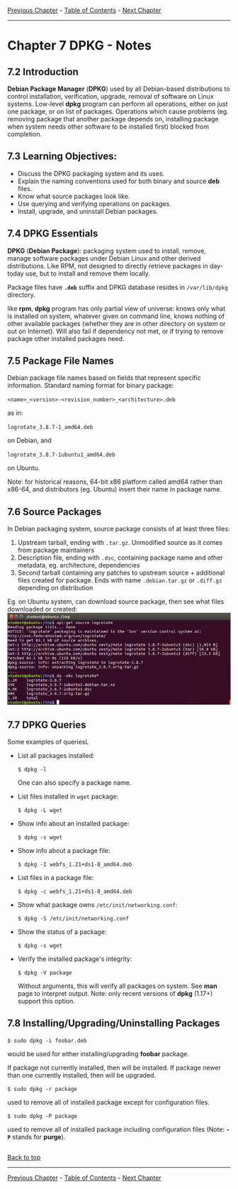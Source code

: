 [Previous Chapter](../Ch06-rpm/notes_Ch06.md) - [Table of Contents](../README.md#table-of-contents) - [Next Chapter](../Ch08-yum/notes_Ch08.md)

---

# Chapter 7 DPKG - Notes

## 7.2 Introduction
**Debian Package Manager** (**DPKG**) used by all Debian-based distributions to control installation, verification, upgrade, removal of software on Linux systems. Low-level **dpkg** program can perform all operations, either on just one package, or on list of packages. Operations which cause problems (eg. removing package that another package depends on, installing package when system needs other software to be installed first) blocked from completion.

## 7.3 Learning Objectives:
- Discuss the DPKG packaging system and its uses.
- Explain the naming conventions used for both binary and source **deb** files.
- Know what source packages look like.
- Use querying and verifying operations on packages.
- Install, upgrade, and uninstall Debian packages.


## 7.4 DPKG Essentials
**DPKG** (**Debian Package**): packaging system used to install, remove, manage software packages under Debian Linux and other derived distributions. Like RPM, not designed to directly retrieve packages in day-today use, but to install and remove them locally.

Package files have **`.deb`** suffix and DPKG database resides in `/var/lib/dpkg` directory.

like **rpm**, **dpkg** program has only partial view of universe: knows only what is installed on system, whatever given on command line, knows nothing of other available packages (whether they are in other directory on system or out on Internet). Will also fail if dependency not met, or if trying to remove package other installed packages need.


## 7.5 Package File Names
Debian package file names based on fields that represent specific information. Standard naming format for binary package:

`<name>_<version>-<revision_number>_<architecture>.deb`

as in:

`logrotate_3.8.7-1_amd64.deb`

on Debian, and

`logrotate_3.8.7-1ubuntu1_amd64.deb`

on Ubuntu.

Note: for historical reasons, 64-bit x86 platform called amd64 rather than x86-64, and distributors (eg. Ubuntu) insert their name in package name.


## 7.6 Source Packages
In Debian packaging system, source package consists of at least three files:
1. Upstream tarball, ending with `.tar.gz`. Unmodified source as it comes from package maintainers
2. Description file, ending with `.dsc`, containing package name and other metadata, eg. architecture, dependencies
3. Second tarball containing any patches to upstream source + additional files created for package. Ends with name `.debian.tar.gz` or `.diff.gz` depending on distribution

Eg. on Ubuntu system, can download source package, then see what files downloaded or created:
![aptsource](/images/aptsource.png)


## 7.7 DPKG Queries
Some examples of queriesL
- List all packages installed:
  ```shell
  $ dpkg -l
  ```
  One can also specify a package name.

- List files installed in `wget` package:
  ```shell
  $ dpkg -L wget
  ```
- Show info about an installed package:
  ```shell
  $ dpkg -s wget
  ```
- Show info about a package file:
  ```shell
  $ dpkg -I webfs_1.21+ds1-8_amd64.deb
  ```
- List files in a package file:
  ```shell
  $ dpkg -c webfs_1.21+ds1-8_amd64.deb
  ```
- Show what package owns `/etc/init/networking.conf`:
  ```shell
  $ dpkg -S /etc/init/networking.conf
  ```
- Show the status of a package:
  ```shell
  $ dpkg -s wget
  ```
- Verify the installed package's integrity:
  ```shell
  $ dpkg -V package
  ```
  Without arguments, this will verify all packages on system. See **man** page to interpret output. Note: only recent versions of **dpkg** (1.17+) support this option.


## 7.8 Installing/Upgrading/Uninstalling Packages
```shell
$ sudo dpkg -i foobar.deb
```
would be used for either installing/upgrading **foobar** package.

If package not currently installed, then will be installed. If package newer than one currently installed, then will be upgraded.

```shell
$ sudo dpkg -r package
```
used to remove all of installed package except for configuration files.

```shell
$ sudo dpkg -P package
```
used to remove all of installed package including configuration files (Note: **`-P`** stands for **purge**).


##

[Back to top](#)

---

[Previous Chapter](../Ch06-rpm/notes_Ch06.md) - [Table of Contents](../README.md#table-of-contents) - [Next Chapter](../Ch08-yum/notes_Ch08.md)
